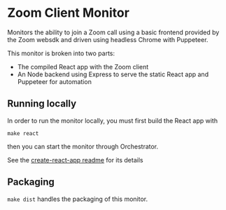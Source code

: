 # Zoom Client Monitor

Monitors the ability to join a Zoom call using a basic frontend provided by the
Zoom websdk and driven using headless Chrome with Puppeteer.

This monitor is broken into two parts:
  - The compiled React app with the Zoom client
  - An Node backend using Express to serve the static React app and Puppeteer for automation

## Running locally

In order to run the monitor locally, you must first build the React app with

    make react

then you can start the monitor through Orchestrator.

See the [create-react-app readme](./reactapp/README.md) for its details

## Packaging

`make dist` handles the packaging of this monitor.

